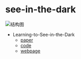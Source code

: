 # see-in-the-dark
![结构图](https://github.com/cchen156/Learning-to-See-in-the-Dark/raw/master/images/fig1.png)
* Learning-to-See-in-the-Dark
  + [paper](http://cchen156.web.engr.illinois.edu/paper/18CVPR_SID.pdf)
  + [code](https://github.com/cchen156/Learning-to-See-in-the-Dark)
  + [webpage](http://cchen156.web.engr.illinois.edu/SID.html)
  
